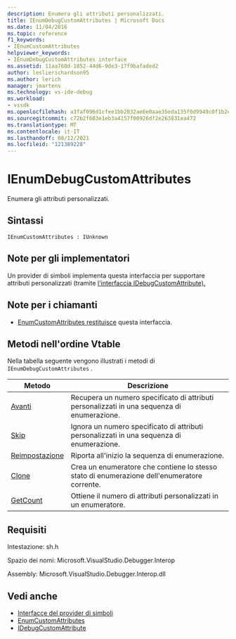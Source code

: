 ```yaml
---
description: Enumera gli attributi personalizzati.
title: IEnumDebugCustomAttributes | Microsoft Docs
ms.date: 11/04/2016
ms.topic: reference
f1_keywords:
- IEnumCustomAttributes
helpviewer_keywords:
- IEnumDebugCustomAttributes interface
ms.assetid: 11aa768d-1852-44d6-9de3-17f9bafaded2
author: leslierichardson95
ms.author: lerich
manager: jmartens
ms.technology: vs-ide-debug
ms.workload:
- vssdk
ms.openlocfilehash: a3faf096d1cfee1bb2832ae6e0aae35eda135f0d9949c0f1b2eec9bbf49e6e03
ms.sourcegitcommit: c72b2f603e1eb3a4157f00926df2e263831ea472
ms.translationtype: MT
ms.contentlocale: it-IT
ms.lasthandoff: 08/12/2021
ms.locfileid: "121389228"
---
```

# <a name="ienumdebugcustomattributes"></a>IEnumDebugCustomAttributes
Enumera gli attributi personalizzati.

## <a name="syntax"></a>Sintassi

```
IEnumCustomAttributes : IUnknown
```

## <a name="notes-for-implementers"></a>Note per gli implementatori
 Un provider di simboli implementa questa interfaccia per supportare attributi personalizzati (tramite [l'interfaccia IDebugCustomAttribute).](../../../extensibility/debugger/reference/idebugcustomattribute.md)

## <a name="notes-for-callers"></a>Note per i chiamanti
- [EnumCustomAttributes restituisce](../../../extensibility/debugger/reference/idebugcustomattributequery2-enumcustomattributes.md) questa interfaccia.

## <a name="methods-in-vtable-order"></a>Metodi nell'ordine Vtable
 Nella tabella seguente vengono illustrati i metodi di `IEnumDebugCustomAttributes` .

|Metodo|Descrizione|
|------------|-----------------|
|[Avanti](../../../extensibility/debugger/reference/ienumdebugcustomattributes-next.md)|Recupera un numero specificato di attributi personalizzati in una sequenza di enumerazione.|
|[Skip](../../../extensibility/debugger/reference/ienumdebugcustomattributes-skip.md)|Ignora un numero specificato di attributi personalizzati in una sequenza di enumerazione.|
|[Reimpostazione](../../../extensibility/debugger/reference/ienumdebugcustomattributes-reset.md)|Riporta all'inizio la sequenza di enumerazione.|
|[Clone](../../../extensibility/debugger/reference/ienumdebugcustomattributes-clone.md)|Crea un enumeratore che contiene lo stesso stato di enumerazione dell'enumeratore corrente.|
|[GetCount](../../../extensibility/debugger/reference/ienumdebugcustomattributes-getcount.md)|Ottiene il numero di attributi personalizzati in un enumeratore.|

## <a name="requirements"></a>Requisiti
 Intestazione: sh.h

 Spazio dei nomi: Microsoft.VisualStudio.Debugger.Interop

 Assembly: Microsoft.VisualStudio.Debugger.Interop.dll

## <a name="see-also"></a>Vedi anche
- [Interfacce del provider di simboli](../../../extensibility/debugger/reference/symbol-provider-interfaces.md)
- [EnumCustomAttributes](../../../extensibility/debugger/reference/idebugcustomattributequery2-enumcustomattributes.md)
- [IDebugCustomAttribute](../../../extensibility/debugger/reference/idebugcustomattribute.md)
